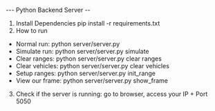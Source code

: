 --- Python Backend Server --

1) Install Dependencies
pip install -r requirements.txt
2) How to run
+ Normal run:       python server/server.py  
+ Simulate run:     python server/server.py simulate  
+ Clear ranges:     python server/server.py clear ranges  
+ Clear vehicles:   python server/server.py clear vehicles  
+ Setup ranges:     python server/server.py init_range  
+ View our frame:   python server/server.py show_frame  
3) Check if the server is running: go to browser, access your IP + Port 5050